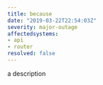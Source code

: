 ```yaml
---
title: because
date: "2019-03-22T22:54:03Z"
severity: major-outage
affectedsystems:
- api
- router
resolved: false
---
```

a description